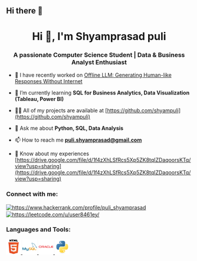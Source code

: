 ## Hi there 👋

<!--
**shyampuli/shyampuli** is a ✨ _special_ ✨ repository because its `README.md` (this file) appears on your GitHub profile.

Here are some ideas to get you started:

- 🔭 I’m currently working on ...
- 🌱 I’m currently learning ...
- 👯 I’m looking to collaborate on ...
- 🤔 I’m looking for help with ...
- 💬 Ask me about ...
- 📫 How to reach me: ...
- 😄 Pronouns: ...
- ⚡ Fun fact: ...
-->
<h1 align="center">Hi 👋, I'm Shyamprasad puli</h1>
<h3 align="center">A passionate Computer Science Student | Data & Business Analyst Enthusiast</h3>

- 🔭 I have recently worked on [Offline LLM: Generating Human-like Responses Without Internet](https://github.com/shyampuli/Offline-LLM-)

- 🌱 I’m currently learning **SQL for Business Analytics, Data Visualization (Tableau, Power BI)**

- 👨‍💻 All of my projects are available at [https://github.com/shyampuli](https://github.com/shyampuli)

- 💬 Ask me about **Python, SQL, Data Analysis**

- 📫 How to reach me **puli.shyamprasad@gmail.com**

- 📄 Know about my experiences [https://drive.google.com/file/d/1f4zXhLSfRcs5Xp5ZK8tqIZDaqoorsKTq/view?usp=sharing](https://drive.google.com/file/d/1f4zXhLSfRcs5Xp5ZK8tqIZDaqoorsKTq/view?usp=sharing)

<h3 align="left">Connect with me:</h3>
<p align="left">
<a href="https://www.hackerrank.com/https://www.hackerrank.com/profile/puli_shyamprasad" target="blank"><img align="center" src="https://raw.githubusercontent.com/rahuldkjain/github-profile-readme-generator/master/src/images/icons/Social/hackerrank.svg" alt="https://www.hackerrank.com/profile/puli_shyamprasad" height="30" width="40" /></a>
<a href="https://www.leetcode.com/https://leetcode.com/u/user8461ey/" target="blank"><img align="center" src="https://raw.githubusercontent.com/rahuldkjain/github-profile-readme-generator/master/src/images/icons/Social/leet-code.svg" alt="https://leetcode.com/u/user8461ey/" height="30" width="40" /></a>
</p>

<h3 align="left">Languages and Tools:</h3>
<p align="left"> <a href="https://www.w3.org/html/" target="_blank" rel="noreferrer"> <img src="https://raw.githubusercontent.com/devicons/devicon/master/icons/html5/html5-original-wordmark.svg" alt="html5" width="40" height="40"/> </a> <a href="https://www.mysql.com/" target="_blank" rel="noreferrer"> <img src="https://raw.githubusercontent.com/devicons/devicon/master/icons/mysql/mysql-original-wordmark.svg" alt="mysql" width="40" height="40"/> </a> <a href="https://www.oracle.com/" target="_blank" rel="noreferrer"> <img src="https://raw.githubusercontent.com/devicons/devicon/master/icons/oracle/oracle-original.svg" alt="oracle" width="40" height="40"/> </a> <a href="https://www.python.org" target="_blank" rel="noreferrer"> <img src="https://raw.githubusercontent.com/devicons/devicon/master/icons/python/python-original.svg" alt="python" width="40" height="40"/> </a> </p>
